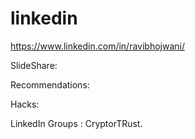 # linkedin
https://www.linkedin.com/in/ravibhojwani/


SlideShare:

Recommendations:

Hacks:

LinkedIn Groups : CryptorTRust.
